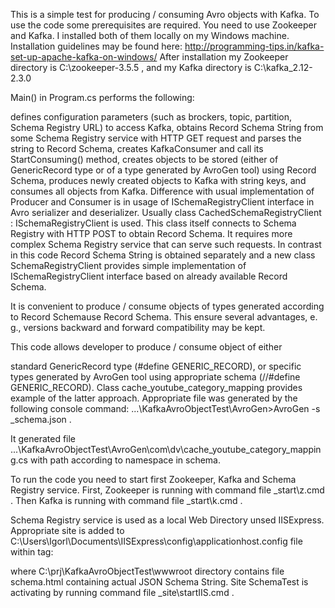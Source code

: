 This is a simple test for producing / consuming Avro objects with Kafka. To use the code some prerequisites are required. You need to use Zookeeper and Kafka. I installed both of them locally on my Windows machine. Installation guidelines may be found here: http://programming-tips.in/kafka-set-up-apache-kafka-on-windows/ After installation my Zookeeper directory is C:\zookeeper-3.5.5 , and my Kafka directory is C:\kafka_2.12-2.3.0

Main() in Program.cs performs the following:

defines configuration parameters (such as brockers, topic, partition, Schema Registry URL) to access Kafka,
obtains Record Schema String from some Schema Registry service with HTTP GET request and parses the string to Record Schema,
creates KafkaConsumer and call its StartConsuming() method,
creates objects to be stored (either of GenericRecord type or of a type generated by AvroGen tool) using Record Schema,
produces newly created objects to Kafka with string keys, and
consumes all objects from Kafka.
Difference with usual implementation of Producer and Consumer is in usage of ISchemaRegistryClient interface in Avro serializer and deserializer. Usually class CachedSchemaRegistryClient : ISchemaRegistryClient is used. This class itself connects to Schema Registry with HTTP POST to obtain Record Schema. It requires more complex Schema Registry service that can serve such requests. In contrast in this code Record Schema String is obtained separately and a new class SchemaRegistryClient provides simple implementation of ISchemaRegistryClient interface based on already available Record Schema.

It is convenient to produce / consume objects of types generated according to Record Schemause Record Schema. This ensure several advantages, e. g., versions backward and forward compatibility may be kept.

This code allows developer to produce / consume object of either

standard GenericRecord type (#define GENERIC_RECORD), or
specific types generated by AvroGen tool using appropriate schema (//#define GENERIC_RECORD). Class cache_youtube_category_mapping provides example of the latter approach. Appropriate file was generated by the following console command:
...\KafkaAvroObjectTest\AvroGen>AvroGen -s _schema.json .

It generated file ...\KafkaAvroObjectTest\AvroGen\com\dv\cache_youtube_category_mapping.cs with path according to namespace in schema.

To run the code you need to start first Zookeeper, Kafka and Schema Registry service. First, Zookeeper is running with command file _start\z.cmd . Then Kafka is running with command file _start\k.cmd .

Schema Registry service is used as a local Web Directory unsed IISExpress. Appropriate site is added to C:\Users\Igorl\Documents\IISExpress\config\applicationhost.config file within tag:

where C:\prj\KafkaAvroObjectTest\wwwroot directory contains file schema.html containing actual JSON Schema String. Site SchemaTest is activating by running command file _site\startIIS.cmd .
